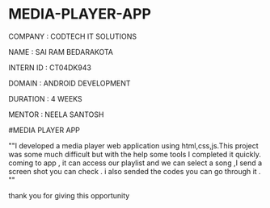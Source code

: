 # MEDIA-PLAYER-APP

COMPANY   : CODTECH IT SOLUTIONS

NAME      : SAI RAM BEDARAKOTA

INTERN ID : CT04DK943

DOMAIN    : ANDROID DEVELOPMENT

DURATION  : 4 WEEKS

MENTOR    : NEELA SANTOSH

#MEDIA PLAYER APP

""I developed a media player web application using html,css,js.This project was some much difficult but with the help some tools I completed it quickly.
coming to app , it can access our playlist and we can select a song ,I send a screen shot you can check . i also sended the codes you can go through it . 
"" 


thank you for giving this opportunity 
